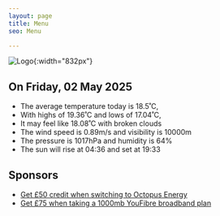 ```yaml
---
layout: page
title: Menu
seo: Menu

---
```


![Logo](/images/logo.jpg){:width="832px"}

<!-- weather_marker starts -->
## On Friday, 02 May 2025

- The average temperature today is 18.5˚C,
- With highs of 19.36˚C and lows of 17.04˚C,
- It may feel like 18.08˚C with broken clouds
- The wind speed is 0.89m/s and visibility is 10000m
- The pressure is 1017hPa and humidity is 64%
- The sun will rise at 04:36 and set at 19:33

<!-- weather_marker ends -->

## Sponsors

- [Get £50 credit when switching to Octopus Energy](https://bit.ly/3oD1nnS)
- [Get £75 when taking a 1000mb YouFibre broadband plan](https://aklam.io/91zWhU?)
